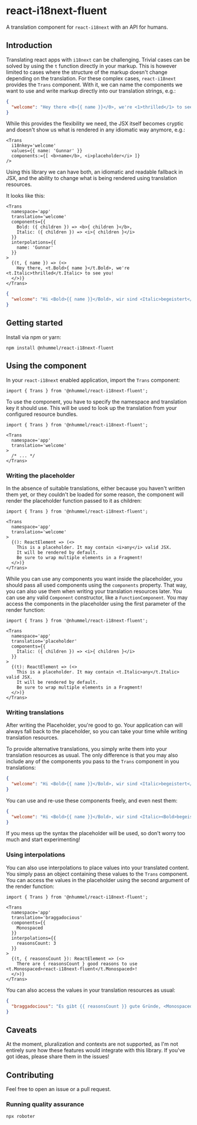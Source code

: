 # react-i18next-fluent

A translation component for `react-i18next` with an API for humans.

## Introduction

Translating react apps with `i18next` can be challenging.
Trivial cases can be solved by using the `t` function directly in your markup.
This is however limited to cases where the structure of the markup doesn't
change depending on the translation.
For these complex cases, `react-i18next` provides the `Trans` component.
With it, we can name the components we want to use and write markup directly
into our translation strings, e.g.:

```json
{
  "welcome": "Hey there <0>{{ name }}</0>, we're <1>thrilled</1> to see you."
}
```

While this provides the flexibility we need, the JSX itself becomes cryptic and
doesn't show us what is rendered in any idiomatic way anymore, e.g.:

```tsx
<Trans
  i18nkey='welcome'
  values={{ name: 'Gunnar' }}
  components:={[ <b>name</b>, <i>placeholder</i> ]}
/>
```

Using this library we can have both, an idiomatic and readable fallback in JSX,
and the ability to change what is being rendered using translation resources.

It looks like this:

```tsx
<Trans
  namespace='app'
  translation='welcome'
  components={{
    Bold: ({ children }) => <b>{ children }</b>,
    Italic: ({ children }) => <i>{ children }</i>
  }}
  interpolations={{
    name: 'Gunnar'
  }}
>
  {(t, { name }) => (<>
    Hey there, <t.Bold>{ name }</t.Bold>, we're <t.Italic>thrilled</t.Italic> to see you!
  </>)}
</Trans>
```

```json
{
  "welcome": "Hi <Bold>{{ name }}</Bold>, wir sind <Italic>begeistert</Italic> dich zu sehen!"
}
```

## Getting started

Install via npm or yarn:

```shell
npm install @nhummel/react-i18next-fluent
```

## Using the component

In your `react-i18next` enabled application, import the `Trans` component:

```tsx
import { Trans } from '@nhummel/react-i18next-fluent';
```

To use the component, you have to specify the namespace and translation key it
should use. This will be used to look up the translation from your configured
resource bundles.

```tsx
import { Trans } from '@nhummel/react-i18next-fluent';

<Trans
  namespace='app'
  translation='welcome'
>
  /* ... */
</Trans>
```

### Writing the placeholder

In the absence of suitable translations, either because you haven't written them
yet, or they couldn't be loaded for some reason, the component will render the
placeholder function passed to it as children:

```tsx
import { Trans } from '@nhummel/react-i18next-fluent';

<Trans
  namespace='app'
  translation='welcome'
>
  {(): ReactElement => (<>
    This is a placeholder. It may contain <i>any</i> valid JSX.
    It will be rendered by default.
    Be sure to wrap multiple elements in a Fragment! 
  </>)}
</Trans>
```

While you can use any components you want inside the placeholder, you should
pass all used components using the `components` property. That way, you can also
use them when writing your translation resources later. You can use any valid
`Component` constructor, like a `FunctionComponent`.
You may access the components in the placeholder using the first parameter
of the render function:

```tsx
import { Trans } from '@nhummel/react-i18next-fluent';

<Trans
  namespace='app'
  translation='placeholder'
  components={{
    Italic: ({ children }) => <i>{ children }</i>
  }}
>
  {(t): ReactElement => (<>
    This is a placeholder. It may contain <t.Italic>any</t.Italic> valid JSX.
    It will be rendered by default.
    Be sure to wrap multiple elements in a Fragment!
  </>)}
</Trans>
```

### Writing translations

After writing the Placeholder, you're good to go. Your application can will
always fall back to the placeholder, so you can take your time while writing
translation resources.

To provide alternative translations, you simply write them into your translation
resources as usual. The only difference is that you may also include any of the
components you pass to the `Trans` component in you translations:

```json
{
  "welcome": "Hi <Bold>{{ name }}</Bold>, wir sind <Italic>begeistert</Italic> dich zu sehen!"
}
```

You can use and re-use these components freely, and even nest them:

```json
{
  "welcome": "Hi <Bold>{{ name }}</Bold>, wir sind <Italic><Bold>begeistert</Bold></Italic> dich zu sehen!"
}
```

If you mess up the syntax the placeholder will be used, so don't worry too much
and start experimenting!

### Using interpolations

You can also use interpolations to place values into your translated content.
You simply pass an object containing these values to the `Trans` component.
You can access the values in the placeholder using the second argument of the
render function:

```tsx
import { Trans } from '@nhummel/react-i18next-fluent';

<Trans
  namespace='app'
  translation='braggadocious'
  components={{
    Monospaced
  }}
  interpolations={{
    reasonsCount: 3
  }}
>
  {(t, { reasonsCount }): ReactElement => (<>
    There are { reasonsCount } good reasons to use <t.Monospaced>react-i18next-fluent</t.Monospaced>!
  </>)}
</Trans>
```

You can also access the values in your translation resources as usual:

```json
{
  "braggadocious": "Es gibt {{ reasonsCount }} gute Gründe, <Monospaced>react-i18next-fluent</Monospaced> zu verwenden!"
}
```

## Caveats

At the moment, pluralization and contexts are not supported, as I'm not entirely
sure how these features would integrate with this library. If you've got ideas,
please share them in the issues!

## Contributing

Feel free to open an issue or a pull request.

### Running quality assurance

```shell
npx roboter
```
